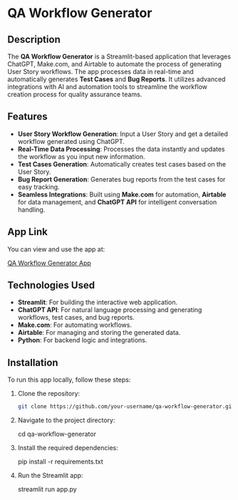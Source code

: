 # QA Workflow Generator

## Description

The **QA Workflow Generator** is a Streamlit-based application that leverages ChatGPT, Make.com, and Airtable to automate the process of generating User Story workflows. The app processes data in real-time and automatically generates **Test Cases** and **Bug Reports**. It utilizes advanced integrations with AI and automation tools to streamline the workflow creation process for quality assurance teams.

## Features

- **User Story Workflow Generation**: Input a User Story and get a detailed workflow generated using ChatGPT.
- **Real-Time Data Processing**: Processes the data instantly and updates the workflow as you input new information.
- **Test Cases Generation**: Automatically creates test cases based on the User Story.
- **Bug Report Generation**: Generates bug reports from the test cases for easy tracking.
- **Seamless Integrations**: Built using **Make.com** for automation, **Airtable** for data management, and **ChatGPT API** for intelligent conversation handling.

## App Link

You can view and use the app at:

[QA Workflow Generator App](https://flowbot.streamlit.app/)

## Technologies Used

- **Streamlit**: For building the interactive web application.
- **ChatGPT API**: For natural language processing and generating workflows, test cases, and bug reports.
- **Make.com**: For automating workflows.
- **Airtable**: For managing and storing the generated data.
- **Python**: For backend logic and integrations.

## Installation

To run this app locally, follow these steps:

1. Clone the repository:

   ```bash
   git clone https://github.com/your-username/qa-workflow-generator.git

2. Navigate to the project directory:

    cd qa-workflow-generator

3. Install the required dependencies:

    pip install -r requirements.txt

4. Run the Streamlit app:

    streamlit run app.py
